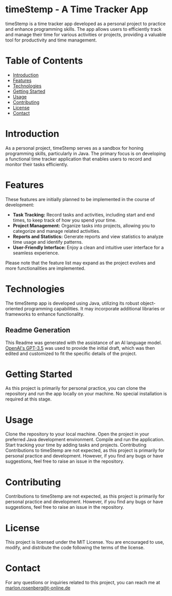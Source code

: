 # timeStemp - A Time Tracker App

timeStemp is a time tracker app developed as a personal project to practice and enhance programming skills. 
The app allows users to efficiently track and manage their time for various activities or projects, providing a valuable tool for productivity and time management.

# Table of Contents

- [Introduction](#Introduction)
- [Features](#features)
- [Technologies](#technologies)
- [Getting Started](#getting-started)
- [Usage](#usage)
- [Contributing](#contributing)
- [License](#license)
- [Contact](#contact)


# Introduction
As a personal project, timeStemp serves as a sandbox for honing programming skills, particularly in Java. The primary focus is on developing a functional time tracker application that enables users to record and monitor their tasks efficiently.

# Features

These features are initially planned to be implemented in the course of development:

- **Task Tracking:** Record tasks and activities, including start and end times, to keep track of how you spend your time.
- **Project Management:** Organize tasks into projects, allowing you to categorize and manage related activities.
- **Reports and Statistics:** Generate reports and view statistics to analyze time usage and identify patterns.
- **User-Friendly Interface:** Enjoy a clean and intuitive user interface for a seamless experience.

Please note that the feature list may expand as the project evolves and more functionalities are implemented.

# Technologies
The timeStemp app is developed using Java, utilizing its robust object-oriented programming capabilities. It may incorporate additional libraries or frameworks to enhance functionality.

## Readme Generation

This Readme was generated with the assistance of an AI language model. [OpenAI's GPT-3.5](https://openai.com) was used to provide the initial draft, which was then edited and customized to fit the specific details of the project.

# Getting Started
As this project is primarily for personal practice, you can clone the repository and run the app locally on your machine. No special installation is required at this stage.

# Usage
Clone the repository to your local machine.
Open the project in your preferred Java development environment.
Compile and run the application.
Start tracking your time by adding tasks and projects.
Contributing
Contributions to timeStemp are not expected, as this project is primarily for personal practice and development. However, if you find any bugs or have suggestions, feel free to raise an issue in the repository.

# Contributing

Contributions to timeStemp are not expected, as this project is primarily for personal practice and development. However, if you find any bugs or have suggestions, feel free to raise an issue in the repository.

# License
This project is licensed under the MIT License. You are encouraged to use, modify, and distribute the code following the terms of the license.

# Contact

For any questions or inquiries related to this project, you can reach me at [marlon.rosenberg@t-online.de](marlon.rosenberg@t-online.de)
